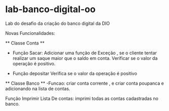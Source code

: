 # lab-banco-digital-oo
Lab do desafio da criação do banco digital da DIO 


Novas Funcionalidades: 

** Classe Conta **
- Função Sacar: 
Adicionar uma função de Exceção , se o cliente tentar realizar um saque maior que o saldo em conta. 
Verificar se o valor da operação é positivo. 


- Função depositar 
Verifica se o valor da operação é positivo 

** Classe Banco ** 
-Funcao: criar conta corrente , e criar conta poupanca e adicionando na lista de contas. 

Função Imprimir Lista De contas: imprimi todas as contas cadastradas no banco. 

